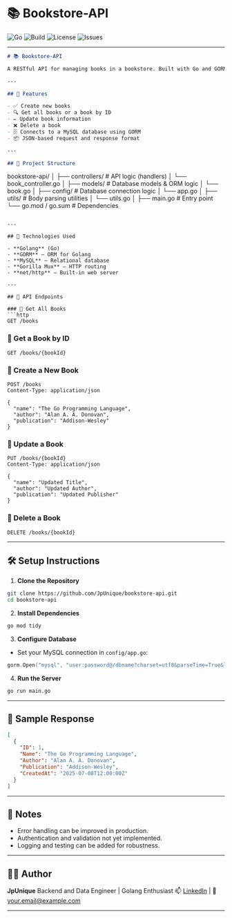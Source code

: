 # 📚 Bookstore-API

![Go](https://img.shields.io/badge/Go-1.20-blue.svg)
![Build](https://github.com/JpUnique/bookstore-api/actions/workflows/go.yml/badge.svg)
![License](https://img.shields.io/github/license/JpUnique/bookstore-api)
![Issues](https://img.shields.io/github/issues/JpUnique/bookstore-api)


---

```markdown
# 📚 Bookstore-API

A RESTful API for managing books in a bookstore. Built with Go and GORM, the API allows users to **Create**, **Read**, **Update**, and **Delete** (CRUD) books in a MySQL database.

---

## 🚀 Features

- ✅ Create new books
- 🔍 Get all books or a book by ID
- ✏️ Update book information
- ❌ Delete a book
- 🗄️ Connects to a MySQL database using GORM
- 📦 JSON-based request and response format

---

## 📁 Project Structure

```

bookstore-api/
│
├── controllers/         # API logic (handlers)
│   └── book\_controller.go
│
├── models/              # Database models & ORM logic
│   └── book.go
│
├── config/              # Database connection logic
│   └── app.go
│
├── utils/               # Body parsing utilities
│   └── utils.go
│
├── main.go              # Entry point
└── go.mod / go.sum      # Dependencies

````

---

## 🔧 Technologies Used

- **Golang** (Go)
- **GORM** – ORM for Golang
- **MySQL** – Relational database
- **Gorilla Mux** – HTTP routing
- **net/http** – Built-in web server

---

## 🧠 API Endpoints

### 🔹 Get All Books
```http
GET /books
````

### 🔹 Get a Book by ID

```http
GET /books/{bookId}
```

### 🔹 Create a New Book

```http
POST /books
Content-Type: application/json

{
  "name": "The Go Programming Language",
  "author": "Alan A. A. Donovan",
  "publication": "Addison-Wesley"
}
```

### 🔹 Update a Book

```http
PUT /books/{bookId}
Content-Type: application/json

{
  "name": "Updated Title",
  "author": "Updated Author",
  "publication": "Updated Publisher"
}
```

### 🔹 Delete a Book

```http
DELETE /books/{bookId}
```

---

## 🛠️ Setup Instructions

1. **Clone the Repository**

```bash
git clone https://github.com/JpUnique/bookstore-api.git
cd bookstore-api
```

2. **Install Dependencies**

```bash
go mod tidy
```

3. **Configure Database**

* Set your MySQL connection in `config/app.go`:

```go
gorm.Open("mysql", "user:password@/dbname?charset=utf8&parseTime=True&loc=Local")
```

4. **Run the Server**

```bash
go run main.go
```

---

## 🧪 Sample Response

```json
[
  {
    "ID": 1,
    "Name": "The Go Programming Language",
    "Author": "Alan A. A. Donovan",
    "Publication": "Addison-Wesley",
    "CreatedAt": "2025-07-08T12:00:00Z"
  }
]
```

---

## 📌 Notes

* Error handling can be improved in production.
* Authentication and validation not yet implemented.
* Logging and testing can be added for robustness.

---

## 🧑‍💻 Author

**JpUnique**
Backend and Data Engineer | Golang Enthusiast
📫 [LinkedIn](https://www.linkedin.com/in/johnpaul-nwaekwu-5a7053352/) | 📧 [your.email@example.com](mail:jpunique1234@gmail.com)

---
